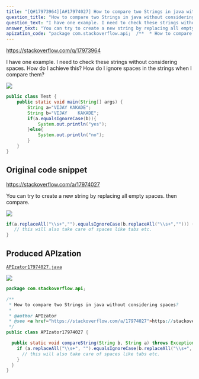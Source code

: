 ```yaml
---
title: "[Q#17973964][A#17974027] How to compare two Strings in java without considering spaces?"
question_title: "How to compare two Strings in java without considering spaces?"
question_text: "I have one example. I need to check these strings without considering spaces. How do I achieve this? How do I ignore spaces in the strings when I compare them?"
answer_text: "You can try to create a new string by replacing all empty spaces. then compare."
apization_code: "package com.stackoverflow.api;  /**  * How to compare two Strings in java without considering spaces?  *  * @author APIzator  * @see <a href=\"https://stackoverflow.com/a/17974027\">https://stackoverflow.com/a/17974027</a>  */ public class APIzator17974027 {    public static void compareString(String b, String a) throws Exception {     if (a.replaceAll(\"\\\\s+\", \"\").equalsIgnoreCase(b.replaceAll(\"\\\\s+\", \"\"))) {       // this will also take care of spaces like tabs etc.     }   } }"
---
```


https://stackoverflow.com/q/17973964

I have one example.
I need to check these strings without considering spaces. How do I achieve this? How do I ignore spaces in the strings when I compare them?


<div class="code-logo"><img src="/stackoverflow.png" /></div>

```java
public class Test {
    public static void main(String[] args) {
        String a="VIJAY KAKADE";
        String b="VIJAY    KAKADE";
        if(a.equalsIgnoreCase(b)){
            System.out.println("yes");
        }else{
            System.out.println("no");
        }
    }
}
```


## Original code snippet

https://stackoverflow.com/a/17974027

You can try to create a new string by replacing all empty spaces.
then compare.

<div class="code-logo"><img src="/stackoverflow.png" /></div>

```java
if(a.replaceAll("\\s+","").equalsIgnoreCase(b.replaceAll("\\s+",""))) {
   // this will also take care of spaces like tabs etc.
}
```

## Produced APIzation

[`APIzator17974027.java`](https://github.com/pasqualesalza/apization-temp/raw/main/data/search/APIzator17974027.java)

<div class="code-logo"><img src="/apizator.png" /></div>

```java
package com.stackoverflow.api;

/**
 * How to compare two Strings in java without considering spaces?
 *
 * @author APIzator
 * @see <a href="https://stackoverflow.com/a/17974027">https://stackoverflow.com/a/17974027</a>
 */
public class APIzator17974027 {

  public static void compareString(String b, String a) throws Exception {
    if (a.replaceAll("\\s+", "").equalsIgnoreCase(b.replaceAll("\\s+", ""))) {
      // this will also take care of spaces like tabs etc.
    }
  }
}

```